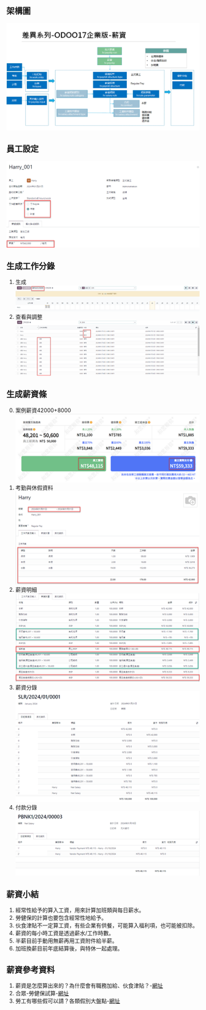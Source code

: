 ## 架構圖
![Alt text](https://github.com/ksharry/2024-ODOO17-Enterprise-Plan/blob/main/pic/F172611.png?raw=true)

## 員工設定
 ![Alt text](https://github.com/ksharry/2024-ODOO17-Enterprise-Plan/blob/main/pic/F172601.png?raw=true)

## 生成工作分錄
1. 生成
 ![Alt text](https://github.com/ksharry/2024-ODOO17-Enterprise-Plan/blob/main/pic/F172603.png?raw=true)
2. 查看與調整
 ![Alt text](https://github.com/ksharry/2024-ODOO17-Enterprise-Plan/blob/main/pic/F172604.png?raw=true)

## 生成薪資條
0. 案例薪資42000+8000
![Alt text](https://github.com/ksharry/2024-ODOO17-Enterprise-Plan/blob/main/pic/F172610.png?raw=true)
1. 考勤與休假資料
 ![Alt text](https://github.com/ksharry/2024-ODOO17-Enterprise-Plan/blob/main/pic/F172605.png?raw=true)
2. 薪資明細
 ![Alt text](https://github.com/ksharry/2024-ODOO17-Enterprise-Plan/blob/main/pic/F172607.png?raw=true)
3. 薪資分錄
 ![Alt text](https://github.com/ksharry/2024-ODOO17-Enterprise-Plan/blob/main/pic/F172608.png?raw=true)
4. 付款分錄
 ![Alt text](https://github.com/ksharry/2024-ODOO17-Enterprise-Plan/blob/main/pic/F172609.png?raw=true)


## 薪資小結
1. 經常性給予的算入工資，用來計算加班類與每日薪水。
2. 勞健保的計算也要包含經常性地給予。
3. 伙食津貼不一定算工資，有些企業有供餐，可能算入福利項，也可能被扣除。
4. 薪資的每小時工資是透過薪水/工作時數。
5. 半薪目前手動用無薪再用工資附件給半薪。
6. 加班換薪目前年底結算後，與特休一起處理。

## 薪資參考資料
1. 薪資是怎麼算出來的？為什麼會有職務加給、伙食津貼？-[網址](https://vip.104.com.tw/preLogin/recruiterForum/post/81007)
2. 合眾-勞健保試算-[網址](https://hztax.com.tw/tool/NHI.php)
3. 勞工有哪些假可以請？各類假別大盤點-[網址](https://vip.104.com.tw/preLogin/recruiterForum/post/59163)
